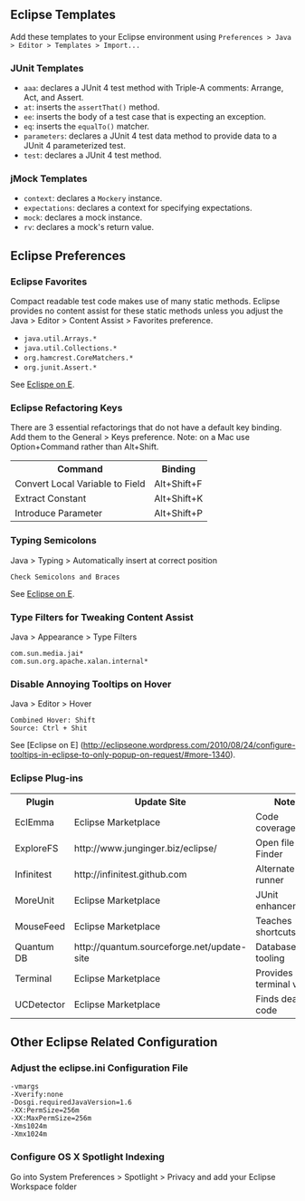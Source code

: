 ## Eclipse Templates

Add these templates to your Eclipse environment using
`Preferences > Java > Editor > Templates > Import...`

### JUnit Templates

* `aaa`: declares a JUnit 4 test method with Triple-A comments: Arrange, Act, and Assert.
* `at`: inserts the `assertThat()` method.
* `ee`: inserts the body of a test case that is expecting an exception.
* `eq`: inserts the `equalTo()` matcher.
* `parameters`: declares a JUnit 4 test data method to provide data to a JUnit 4 parameterized test.
* `test`: declares a JUnit 4 test method.

### jMock Templates
 
* `context`: declares a `Mockery` instance.
* `expectations`: declares a context for specifying expectations.
* `mock`: declares a mock instance.
* `rv`: declares a mock's return value.


## Eclipse Preferences

### Eclipse Favorites

Compact readable test code makes use of many static methods. Eclipse provides no content assist for 
these static methods unless you adjust the Java > Editor > Content Assist > Favorites preference.

* `java.util.Arrays.*`
* `java.util.Collections.*`
* `org.hamcrest.CoreMatchers.*`
* `org.junit.Assert.*`

See [Eclispe on E](http://eclipseone.wordpress.com/2010/02/01/generate-static-imports-in-eclipse-on-autocomplete/#more-818).


### Eclipse Refactoring Keys

There are 3 essential refactorings that do not have a default key binding. Add them to the General > Keys preference. 
Note: on a Mac use Option+Command rather than Alt+Shift.

<table>
	<tr><th>Command</th><th>Binding</th></tr>
	<tr><td>Convert Local Variable to Field</td><td>Alt+Shift+F</td></tr>
	<tr><td>Extract Constant</td><td>Alt+Shift+K</td></tr>
	<tr><td>Introduce Parameter</td><td>Alt+Shift+P</td></tr>
</table>


### Typing Semicolons

Java > Typing > Automatically insert at correct position

    Check Semicolons and Braces  

See [Eclipse on E](http://eclipseone.wordpress.com/2010/02/22/place-a-semicolon-at-the-end-of-a-java-statement-in-eclipse/).


### Type Filters for Tweaking Content Assist

Java > Appearance > Type Filters

    com.sun.media.jai*
    com.sun.org.apache.xalan.internal*
    
    
### Disable Annoying Tooltips on Hover

Java > Editor > Hover

    Combined Hover: Shift
    Source: Ctrl + Shit
    
See [Eclipse on E] (http://eclipseone.wordpress.com/2010/08/24/configure-tooltips-in-eclipse-to-only-popup-on-request/#more-1340).


### Eclipse Plug-ins

<table>
	<tr><th>Plugin</th><th>Update Site</th><th>Notes</th></tr>
	<tr><td>EclEmma</td><td>Eclipse Marketplace</td><td>Code coverage</td></tr>
	<tr><td>ExploreFS</td><td>http://www.junginger.biz/eclipse/</td><td>Open file in Finder</td></tr>
	<tr><td>Infinitest</td><td>http://infinitest.github.com</td><td>Alternate test runner</td></tr>
	<tr><td>MoreUnit</td><td>Eclipse Marketplace</td><td>JUnit enhancements</td></tr>
	<tr><td>MouseFeed</td><td>Eclipse Marketplace</td><td>Teaches shortcuts</td></tr>
	<tr><td>Quantum DB</td><td>http://quantum.sourceforge.net/update-site</td><td>Database tooling</td></tr>
	<tr><td>Terminal</td><td>Eclipse Marketplace</td><td>Provides a terminal view</td></tr>
	<tr><td>UCDetector</td><td>Eclipse Marketplace</td><td>Finds dead code</td></tr>
</table>


## Other Eclipse Related Configuration

### Adjust the eclipse.ini Configuration File

````
-vmargs
-Xverify:none
-Dosgi.requiredJavaVersion=1.6
-XX:PermSize=256m
-XX:MaxPermSize=256m
-Xms1024m
-Xmx1024m
````

### Configure OS X Spotlight Indexing

Go into System Preferences > Spotlight > Privacy and add your Eclipse Workspace folder
